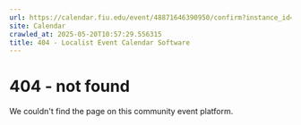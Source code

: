 ```yaml
---
url: https://calendar.fiu.edu/event/48871646390950/confirm?instance_id=49163433526610&return=https%3A%2F%2Fcalendar.fiu.edu%2Fcalendar%3Fevent_types%255B%255D%3D121720
site: Calendar
crawled_at: 2025-05-20T10:57:29.556315
title: 404 - Localist Event Calendar Software
---
```


# 404 - not found
We couldn't find the page on this community event platform.
